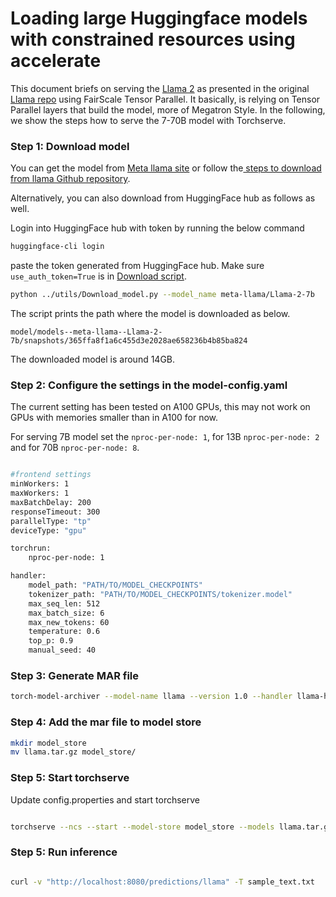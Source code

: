 # Loading large Huggingface models with constrained resources using accelerate


This document briefs on serving the [Llama 2](https://huggingface.co/meta-llama) as presented in the original [Llama repo](https://github.com/facebookresearch/llama/tree/main) using FairScale Tensor Parallel. It basically, is relying on Tensor Parallel layers that build the model, more of Megatron Style. In the following, we show the steps how to serve the 7-70B  model with Torchserve.

### Step 1: Download model

You can get the model from [Meta llama site](https://ai.meta.com/llama/) or follow the[ steps to download from llama Github repository](https://github.com/facebookresearch/llama#download).

Alternatively, you can also download from HuggingFace hub as follows as well.


Login into HuggingFace hub with token by running the below command

```bash
huggingface-cli login
```
paste the token generated from HuggingFace hub. Make sure `use_auth_token=True` is in [Download script](../utils/Download_model.py).

```bash
python ../utils/Download_model.py --model_name meta-llama/Llama-2-7b
```
The script prints the path where the model is downloaded as below.

`model/models--meta-llama--Llama-2-7b/snapshots/365ffa8f1a6c455d3e2028ae658236b4b85ba824`

The downloaded model is around 14GB.

### Step 2: Configure the settings in the model-config.yaml

The current setting has been tested on A100 GPUs, this may not work on GPUs with memories smaller than in A100 for now.

For serving 7B model set the `nproc-per-node: 1`, for 13B `nproc-per-node: 2` and for 70B `nproc-per-node: 8`.

```bash

#frontend settings
minWorkers: 1
maxWorkers: 1
maxBatchDelay: 200
responseTimeout: 300
parallelType: "tp"
deviceType: "gpu"

torchrun:
    nproc-per-node: 1

handler:
    model_path: "PATH/TO/MODEL_CHECKPOINTS"
    tokenizer_path: "PATH/TO/MODEL_CHECKPOINTS/tokenizer.model"
    max_seq_len: 512
    max_batch_size: 6
    max_new_tokens: 60
    temperature: 0.6
    top_p: 0.9
    manual_seed: 40

```


### Step 3: Generate MAR file

```bash
torch-model-archiver --model-name llama --version 1.0 --handler llama-handler.py --config-file model-config.yaml --archive-format tgz -r requirements.txt
```


### Step 4: Add the mar file to model store

```bash
mkdir model_store
mv llama.tar.gz model_store/
```

### Step 5: Start torchserve

Update config.properties and start torchserve

```bash

torchserve --ncs --start --model-store model_store --models llama.tar.gz

```

### Step 5: Run inference

```bash

curl -v "http://localhost:8080/predictions/llama" -T sample_text.txt

```
